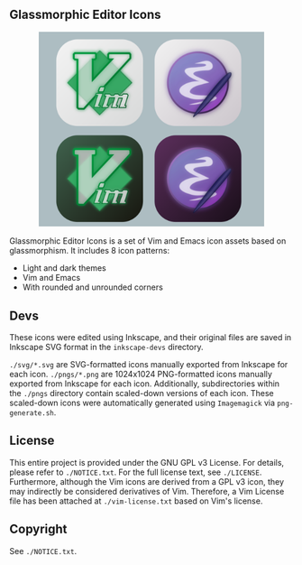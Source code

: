 ## Glassmorphic Editor Icons

<div align="center">
<img src="./assets/example.png" width="400" />
</div>

Glassmorphic Editor Icons is a set of Vim and Emacs icon assets based on glassmorphism.
It includes 8 icon patterns:

- Light and dark themes
- Vim and Emacs
- With rounded and unrounded corners

## Devs

These icons were edited using Inkscape, and their original files are saved in Inkscape SVG format in the `inkscape-devs` directory.

`./svg/*.svg` are SVG-formatted icons manually exported from Inkscape for each icon.
`./pngs/*.png` are 1024x1024 PNG-formatted icons manually exported from Inkscape for each icon. Additionally, subdirectories within the `./pngs` directory contain scaled-down versions of each icon. These scaled-down icons were automatically generated using `Imagemagick` via `png-generate.sh`.

## License

This entire project is provided under the GNU GPL v3 License. For details, please refer to `./NOTICE.txt`. For the full license text, see `./LICENSE`.
Furthermore, although the Vim icons are derived from a GPL v3 icon, they may indirectly be considered derivatives of Vim. Therefore, a Vim License file has been attached at `./vim-license.txt` based on Vim's license.

## Copyright

See `./NOTICE.txt`.
